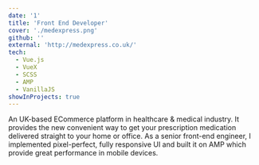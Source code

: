 ```yaml
---
date: '1'
title: 'Front End Developer'
cover: './medexpress.png'
github: ''
external: 'http://medexpress.co.uk/'
tech:
  - Vue.js
  - VueX
  - SCSS
  - AMP
  - VanillaJS
showInProjects: true
---
```


An UK-based ECommerce platform in healthcare & medical industry. It provides the new convenient way to get your prescription medication delivered straight to your home or office.
As a senior front-end engineer, I implemented pixel-perfect, fully responsive UI and built it on AMP which provide great performance in mobile devices.
